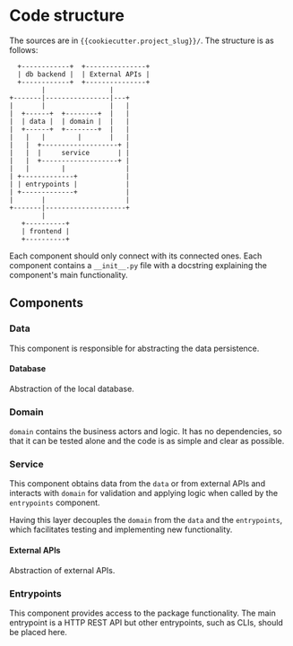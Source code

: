 # Code structure

The sources are in `{{cookiecutter.project_slug}}/`. The structure is as
follows:

```text
  +------------+  +---------------+
  | db backend |  | External APIs |
  +------------+  +---------------+
        |                |
+-------|----------------|---+
|       |                |   |
|  +------+  +--------+  |   |
|  | data |  | domain |  |   |
|  +------+  +--------+  |   |
|   |   |        |       |   |
|   |  +-------------------+ |
|   |  |     service       | |
|   |  +-------------------+ |
|   |        |               |
| +-------------+            |
| | entrypoints |            |
| +-------------+            |
|       |                    |
+-------|--------------------+
        |
   +----------+
   | frontend |
   +----------+

```

Each component should only connect with its connected ones. Each component
contains a `__init__.py` file with a docstring explaining the component's
main functionality.

## Components

### Data

This component is responsible for abstracting the data persistence.

#### Database

Abstraction of the local database.

### Domain

`domain` contains the business actors and logic. It has no dependencies,
so that it can be tested alone and the code is as simple and clear as
possible.

### Service

This component obtains data from the `data` or from external APIs
and interacts
with `domain` for validation and applying logic
when called by the `entrypoints` component.

Having this layer decouples the `domain` from the `data` and the
`entrypoints`, which facilitates testing and implementing new functionality.

#### External APIs

Abstraction of external APIs.

### Entrypoints

This component provides access to the package functionality. The main
entrypoint is a HTTP REST API but other entrypoints, such as CLIs, should be
placed here.
